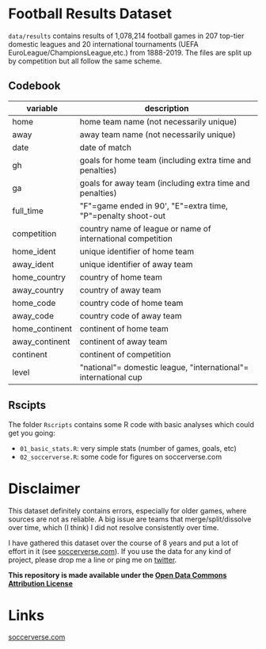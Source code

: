 # Football Results Dataset

`data/results` contains results of 1,078,214 football games in 207 top-tier domestic leagues and 
20 international tournaments (UEFA EuroLeague/ChampionsLeague,etc.) from 1888-2019. The files are 
split up by competition but all follow the same scheme.


## Codebook

| variable       | description                                                     |
|----------------|-----------------------------------------------------------------|
| home           | home team name (not necessarily unique)                         |
| away           | away team name (not necessarily unique)                         |
| date           | date of match                                                   |
| gh             | goals for home team (including extra time and penalties)        |
| ga             | goals for away team (including extra time and penalties)        |
| full_time      | "F"=game ended in 90', "E"=extra time, "P"=penalty shoot-out    |
| competition    | country name of league or name of international competition     |
| home_ident     | unique identifier of home team                                  |
| away_ident     | unique identifier of away team                                  |
| home_country   | country of home team                                            |
| away_country   | country of away team                                            |
| home_code      | country code of home team                                       |
| away_code      | country code of away team                                       |
| home_continent | continent of home team                                          |
| away_continent | continent of away team                                          |
| continent      | continent of competition                                        |
| level          | "national"= domestic league, "international"= international cup |

## Rscipts

The folder `Rscripts` contains some R code with basic analyses which could get you going:

- `01_basic_stats.R`: very simple stats (number of games, goals, etc)
- `02_soccerverse.R`: some code for figures on soccerverse.com

# Disclaimer

This dataset definitely contains errors, especially for older games, where sources are not
as reliable. A big issue are teams that merge/split/dissolve over time, which (I think) I did
not resolve consistently over time.

I have gathered this dataset over the course of 8 years and put a lot of effort in
it (see [soccerverse.com](soccerverse.com)). If you use the data for any kind of project, please drop me a line
or ping me on [twitter](https://twitter.com/schochastics). 

**This repository is made available under the [Open Data Commons Attribution License](https://opendatacommons.org/licenses/by/1-0/index.html)**


# Links

[soccerverse.com](soccerverse.com)



